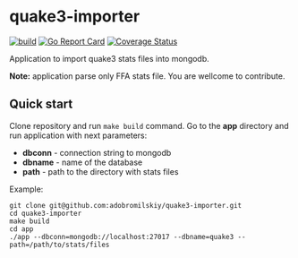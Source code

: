 # quake3-importer

[![build](https://github.com/adobromilskiy/quake3-importer/actions/workflows/ci.yml/badge.svg)](https://github.com/adobromilskiy/quake3-importer/actions/workflows/ci.yml) [![Go Report Card](https://goreportcard.com/badge/github.com/adobromilskiy/quake3-importer)](https://goreportcard.com/report/github.com/adobromilskiy/quake3-importer) [![Coverage Status](https://coveralls.io/repos/github/adobromilskiy/quake3-importer/badge.svg?branch=main&kill_cache=1)](https://coveralls.io/github/adobromilskiy/quake3-importer?branch=main)

Application to import quake3 stats files into mongodb.

**Note:** application parse only FFA stats file. You are wellcome to contribute.

## Quick start

Clone repository and run `make build` command. Go to the **app** directory and run application with next parameters:

- **dbconn** - connection string to mongodb
- **dbname** - name of the database
- **path** - path to the directory with stats files

Example:

```console
git clone git@github.com:adobromilskiy/quake3-importer.git
cd quake3-importer
make build
cd app
./app --dbconn=mongodb://localhost:27017 --dbname=quake3 --path=/path/to/stats/files
```